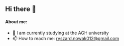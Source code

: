## Hi there 👋

#### About me:
- 🌱 I am currently studying at the AGH university
- 📫 How to reach me: ryszard.nowak012@gmail.com

<!-- #### Visit my [homepage](https://rys-nowak.github.io) -->

<!-- #### Scikit-learn: Machine Learning in Python [(forked repository)](https://github.com/Rys-Nowak/scikit-learn) -->
